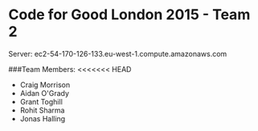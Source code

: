 # Code for Good London 2015 - Team 2

Server: ec2-54-170-126-133.eu-west-1.compute.amazonaws.com

###Team Members:
<<<<<<< HEAD
- Craig Morrison
- Aidan O'Grady
- Grant Toghill
- Rohit Sharma
- Jonas Halling
